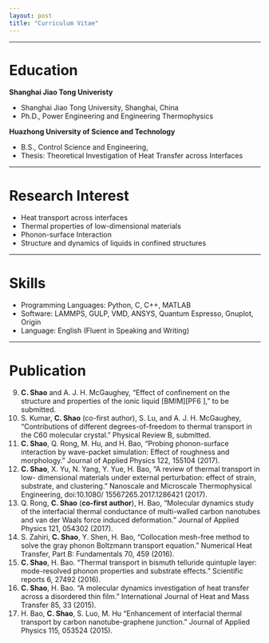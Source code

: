 ```yaml
---
layout: post
title: "Curriculum Vitae"
---
```


---
# **Education**

**Shanghai Jiao Tong Univeristy**
- Shanghai Jiao Tong University, Shanghai, China
- Ph.D., Power Engineering and Engineering Thermophysics

**Huazhong University of Science and Technology**
- B.S., Control Science and Engineering,
- Thesis: Theoretical Investigation of Heat Transfer across Interfaces

---
# **Research Interest**
- Heat transport across interfaces
- Thermal properties of low-dimensional materials
- Phonon-surface Interaction
- Structure and dynamics of liquids in confined structures


---
# **Skills**
- Programming Languages: Python, C, C++, MATLAB
- Software: LAMMPS, GULP, VMD, ANSYS, Quantum Espresso, Gnuplot, Origin
- Language: English (Fluent in Speaking and Writing)


---
# **Publication**
9. **C. Shao** and A. J. H. McGaughey, “Effect of confinement on the structure and
properties of the ionic liquid [BMIM][PF6 ],” to be submitted.
8. S. Kumar, **C. Shao** (co-first author), S. Lu, and A. J. H. McGaughey, “Contributions
of different degrees-of-freedom to thermal transport in the C60 molecular crystal.”
Physical Review B, submitted.
7. **C. Shao**, Q. Rong, M. Hu, and H. Bao, “Probing phonon-surface interaction by
wave-packet simulation: Effect of roughness and morphology.” Journal of Applied
Physics 122, 155104 (2017).
6. **C. Shao**, X. Yu, N. Yang, Y. Yue, H. Bao, “A review of thermal transport in low-
dimensional materials under external perturbation: effect of strain, substrate, and
clustering.” Nanoscale and Microscale Thermophysical Engineering, doi:10.1080/
15567265.2017.1286421 (2017).
5. Q. Rong, **C. Shao** (__co-first author__), H. Bao, “Molecular dynamics study of the
interfacial thermal conductance of multi-walled carbon nanotubes and van der
Waals force induced deformation.” Journal of Applied Physics 121, 054302 (2017).
1. S. Zahiri, **C. Shao**, Y. Shen, H. Bao, “Collocation mesh-free method to solve the
gray phonon Boltzmann transport equation.” Numerical Heat Transfer, Part B:
Fundamentals 70, 459 (2016).
3. **C. Shao**, H. Bao. “Thermal transport in bismuth telluride quintuple layer:
mode-resolved phonon properties and substrate effects.” Scientific reports 6, 27492
(2016).
2. **C. Shao**, H. Bao. “A molecular dynamics investigation of heat transfer across
a disordered thin film.” International Journal of Heat and Mass Transfer 85, 33
(2015).
1. H. Bao, **C. Shao**, S. Luo, M. Hu “Enhancement of interfacial thermal transport
by carbon nanotube-graphene junction.” Journal of Applied Physics 115, 053524
(2015).


